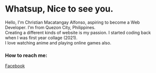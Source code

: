 <h1>Whatsup, Nice to see you.</h1>

<p>Hello, I'm Christian Macatangay Alfonso, aspiring to become a Web Developer. I'm from Quezon City, Philippines. <br>
  Creating a different kinds of website is my passion. I started coding back when I was first year collage (2021). <br>
  I love watching anime and playing online games also. </p>


### How to reach me: 

<a href="https://www.facebook.com/chris.alfonso.794">Facebook</a>
<!---
ChristianAlfonso/ChristianAlfonso is a ✨ special ✨ repository because its `README.md` (this file) appears on your GitHub profile.
You can click the Preview link to take a look at your changes.
--->
